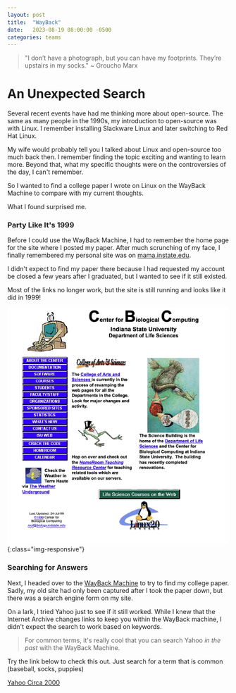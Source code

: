 ```yaml
---
layout: post
title:  "WayBack"
date:   2023-08-19 08:00:00 -0500
categories: teams
---
```

> "I don’t have a photograph, but you can have my footprints. They’re upstairs in my socks." ~ Groucho Marx 

# An Unexpected Search
Several recent events have had me thinking more about open-source.  The same as many people in the 1990s, my introduction to open-source was with Linux.  I remember installing Slackware Linux and later switching to Red Hat Linux.

My wife would probably tell you I talked about Linux and open-source too much back then.  I remember finding the topic exciting and wanting to learn more.  Beyond that, what my specific thoughts were on the controversies of the day, I can't remember.  

So I wanted to find a college paper I wrote on Linux on the WayBack Machine to compare with my current thoughts.  

What I found surprised me.  

### Party Like It's 1999
Before I could use the WayBack Machine, I had to remember the home page for the site where I posted my paper.  After much scrunching of my face, I finally remembered my personal site was on [mama.instate.edu](https://mama.indstate.edu).  

I didn't expect to find my paper there because I had requested my account be closed a few years after I graduated, but I wanted to see if it still existed.  

Most of the links no longer work, but the site is still running and looks like it did in 1999!  

![mama.indstate.edu](/assets/mama-indstate-edu/mama-indstate-edu.gif){:class="img-responsive"}


### Searching for Answers
Next, I headed over to the [WayBack Machine](https://web.archive.org) to try to find my college paper.  Sadly, my old site had only been captured after I took the paper down, but there was a search engine form on my site.  

On a lark, I tried Yahoo just to see if it still worked.  While I knew that the Internet Archive changes links to keep you within the WayBack machine, I didn't expect the search to work based on keywords.  

> For common terms, it's really cool that you can search Yahoo *in the past* with the WayBack Machine.

Try the link below to check this out.  Just search for a term that is common (baseball, socks, puppies)

[Yahoo Circa 2000](https://web.archive.org/web/20000621090708/http://www.yahoo.com/)

